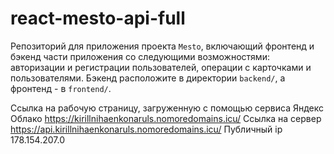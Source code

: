 # react-mesto-api-full
Репозиторий для приложения проекта `Mesto`, включающий фронтенд и бэкенд части приложения со следующими возможностями: авторизации и регистрации пользователей, операции с карточками и пользователями. Бэкенд расположите в директории `backend/`, а фронтенд - в `frontend/`. 
  
Ссылка на рабочую страницу, загруженную с помощью сервиса Яндекс Облако https://kirillnihaenkonaruls.nomoredomains.icu/
Ссылка на сервер
https://api.kirillnihaenkonaruls.nomoredomains.icu/ 
Публичный ip 178.154.207.0
